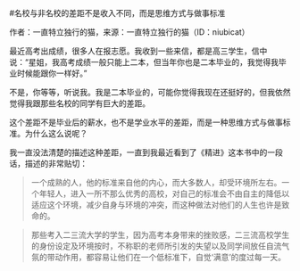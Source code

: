 #名校与非名校的差距不是收入不同，而是思维方式与做事标准

作者：一直特立独行的猫，来源：一直特立独行的猫（ID：niubicat）

最近高考出成绩，很多人在报志愿。我收到一些来信，都是高三学生，信中说：“星姐，我高考成绩一般只能上二本，但当年你也是二本毕业的，我觉得我毕业时候能跟你一样好。”

不是，你等等，听说我。我是二本毕业的，可能你觉得我现在还挺好的，但我依然觉得我跟那些名校的同学有巨大的差距。

这个差距不是毕业后的薪水，也不是学业水平的差距，而是一种思维方式与做事标准。为什么这么说呢？
 
我一直没法清楚的描述这种差距，一直到我最近看到了《精进》这本书中的一段话，描述的非常贴切：

> 一个成熟的人，他的标准来自他的内心，而大多数人，却受环境所左右。一个年轻人，进入一所不那么优秀的高校，对自己的标准会不由自主的降低以适应这个环境，减少自身与环境的冲突，而这种做法对他们的人生也许是致命的。
 
> 那些考入二三流大学的学生，因为高考本身带来的挫败感，二三流高校学生的身份设定及环境按时，不称职的老师所引发的失望以及同学间放任自流气氛的带动作用，都容易让他们在一个低标准下，自觉‘满意’的度过每一天。
